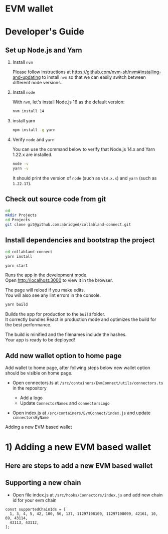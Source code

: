 # EVM wallet

# Developer's Guide

## Set up Node.js and Yarn

1. Install `nvm`

   Please follow instructions at
   <https://github.com/nvm-sh/nvm#installing-and-updating> to install `nvm` so
   that we can easily switch between different node versions.

2. Install `node`

   With `nvm`, let's install Node.js 16 as the default version:

   ```sh
   nvm install 14
   ```

3. install yarn

   ```sh
   npm install -g yarn
   ```

4. Verify `node` and `yarn`

   You can use the command below to verify that Node.js 14.x and Yarn 1.22.x are
   installed.

   ```sh
   node -v
   yarn -v
   ```

   It should print the version of `node` (such as `v14.x.x`) and `yarn` (such as
   `1.22.17`).

## Check out source code from git

```sh
cd
mkdir Projects
cd Projects
git clone git@github.com:abridged/collabland-connect.git
```

## Install dependencies and bootstrap the project

```sh
cd collabland-connect
yarn install
```

```sh
yarn start
```

Runs the app in the development mode.\
Open [http://localhost:3000](http://localhost:3000) to view it in the browser.

The page will reload if you make edits.\
You will also see any lint errors in the console.

```sh
yarn build
```

Builds the app for production to the `build` folder.\
It correctly bundles React in production mode and optimizes the build for the best performance.

The build is minified and the filenames include the hashes.\
Your app is ready to be deployed!

## Add new wallet option to home page

Add wallet to home page, after follwing steps below new wallet option should be visible on home page.

- Open connectors.ts at `/src/containers/EvmConnect/utils/connectors.ts` in the repository
  - Add a logo
  - Update `ConnectorNames` and `connectorsLogo`

- Open index.js at `/src/containers/EvmConnect/index.js` and update `connectorsByName`

 Adding a new EVM based wallet

# 1) Adding a new EVM based wallet
## Here are steps to add a new EVM based wallet

## Supporting a new chain

- Open file index.js at `/src/hooks/Connectors/index.js` and add new chain id for your evm chain

```
const supportedChainIds = [
  1, 3, 4, 5, 42, 100, 56, 137, 11297108109, 11297108099, 42161, 10, 69, 43114,
  43113, 43112,
];
```
